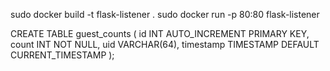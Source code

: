 sudo docker build -t flask-listener .
sudo docker run -p 80:80 flask-listener

CREATE TABLE guest_counts (
    id INT AUTO_INCREMENT PRIMARY KEY,
    count INT NOT NULL,
    uid VARCHAR(64),
    timestamp TIMESTAMP DEFAULT CURRENT_TIMESTAMP
);
